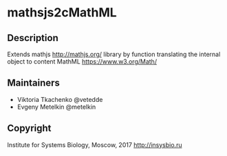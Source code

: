 # mathsjs2cMathML

## Description

Extends mathjs http://mathjs.org/ library by function translating the internal object to content MathML https://www.w3.org/Math/

## Maintainers

 - Viktoria Tkachenko @vetedde
 - Evgeny Metelkin @metelkin
 
## Copyright
 
Institute for Systems Biology, Moscow, 2017
http://insysbio.ru
